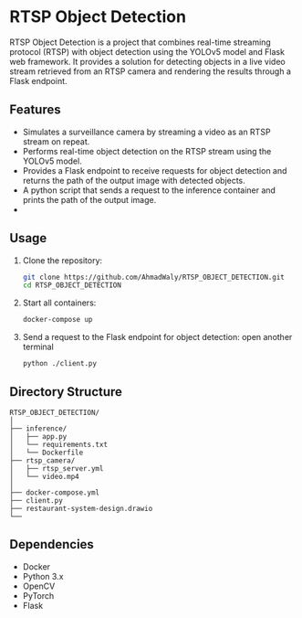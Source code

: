
# RTSP Object Detection

RTSP Object Detection is a project that combines real-time streaming protocol (RTSP) with object detection using the YOLOv5 model and Flask web framework. It provides a solution for detecting objects in a live video stream retrieved from an RTSP camera and rendering the results through a Flask endpoint.

## Features

- Simulates a surveillance camera by streaming a video as an RTSP stream on repeat.
- Performs real-time object detection on the RTSP stream using the YOLOv5 model.
- Provides a Flask endpoint to receive requests for object detection and returns the path of the output image with detected objects.
- A python script that sends a request to the inference container and prints the path of the output image.
- 
## Usage

1. Clone the repository:

    ```bash
    git clone https://github.com/AhmadWaly/RTSP_OBJECT_DETECTION.git
    cd RTSP_OBJECT_DETECTION
    ```

2. Start all containers:

    ```bash
    docker-compose up 
    ```
4. Send a request to the Flask endpoint for object detection:
open another terminal
    ```
    python ./client.py
    ```

## Directory Structure

```
RTSP_OBJECT_DETECTION/
│
├── inference/
│   ├── app.py
│   └── requirements.txt
│   └── Dockerfile
├── rtsp_camera/
│   ├── rtsp_server.yml
│   └── video.mp4
│
├── docker-compose.yml
├── client.py
├── restaurant-system-design.drawio
└── 
```

## Dependencies

- Docker
- Python 3.x
- OpenCV
- PyTorch
- Flask

